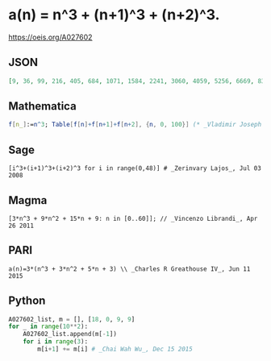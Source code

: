 # a\(n\) \= n^3 \+ \(n\+1\)^3 \+ \(n\+2\)^3\.
https://oeis.org/A027602
## JSON
```JSON
[9, 36, 99, 216, 405, 684, 1071, 1584, 2241, 3060, 4059, 5256, 6669, 8316, 10215, 12384, 14841, 17604, 20691, 24120, 27909, 32076, 36639, 41616, 47025, 52884, 59211, 66024, 73341, 81180, 89559, 98496, 108009, 118116, 128835, 140184]
```
## Mathematica
```Mathematica
f[n_]:=n^3; Table[f[n]+f[n+1]+f[n+2], {n, 0, 100}] (* _Vladimir Joseph Stephan Orlovsky_, Jan 03 2009 *)
```
## Sage
```Sage
[i^3+(i+1)^3+(i+2)^3 for i in range(0,48)] # _Zerinvary Lajos_, Jul 03 2008
```
## Magma
```Magma
[3*n^3 + 9*n^2 + 15*n + 9: n in [0..60]]; // _Vincenzo Librandi_, Apr 26 2011
```
## PARI
```PARI
a(n)=3*(n^3 + 3*n^2 + 5*n + 3) \\ _Charles R Greathouse IV_, Jun 11 2015
```
## Python
```Python
A027602_list, m = [], [18, 0, 9, 9]
for _ in range(10**2):
    A027602_list.append(m[-1])
    for i in range(3):
        m[i+1] += m[i] # _Chai Wah Wu_, Dec 15 2015
```

